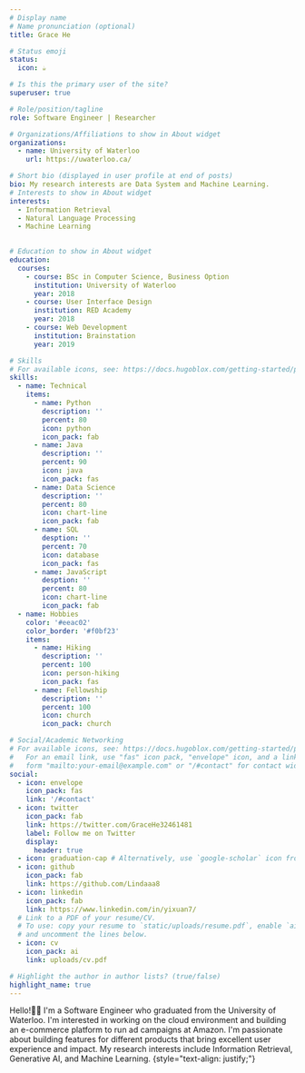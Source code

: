 ```yaml
---
# Display name
# Name pronunciation (optional)
title: Grace He

# Status emoji
status:
  icon: ☕️

# Is this the primary user of the site?
superuser: true

# Role/position/tagline
role: Software Engineer | Researcher

# Organizations/Affiliations to show in About widget
organizations:
  - name: University of Waterloo
    url: https://uwaterloo.ca/

# Short bio (displayed in user profile at end of posts)
bio: My research interests are Data System and Machine Learning.
# Interests to show in About widget
interests:
  - Information Retrieval
  - Natural Language Processing
  - Machine Learning
  

# Education to show in About widget
education:
  courses:
    - course: BSc in Computer Science, Business Option
      institution: University of Waterloo
      year: 2018
    - course: User Interface Design
      institution: RED Academy
      year: 2018
    - course: Web Development
      institution: Brainstation
      year: 2019

# Skills
# For available icons, see: https://docs.hugoblox.com/getting-started/page-builder/#icons
skills:
  - name: Technical
    items:
      - name: Python
        description: ''
        percent: 80
        icon: python
        icon_pack: fab
      - name: Java
        description: ''
        percent: 90
        icon: java
        icon_pack: fas
      - name: Data Science
        description: ''
        percent: 80
        icon: chart-line
        icon_pack: fab
      - name: SQL
        desption: ''
        percent: 70
        icon: database
        icon_pack: fas
      - name: JavaScript
        desption: ''
        percent: 80
        icon: chart-line
        icon_pack: fab
  - name: Hobbies
    color: '#eeac02'
    color_border: '#f0bf23'
    items:
      - name: Hiking
        description: ''
        percent: 100
        icon: person-hiking
        icon_pack: fas
      - name: Fellowship
        description: ''
        percent: 100
        icon: church
        icon_pack: church

# Social/Academic Networking
# For available icons, see: https://docs.hugoblox.com/getting-started/page-builder/#icons
#   For an email link, use "fas" icon pack, "envelope" icon, and a link in the
#   form "mailto:your-email@example.com" or "/#contact" for contact widget.
social:
  - icon: envelope
    icon_pack: fas
    link: '/#contact'
  - icon: twitter
    icon_pack: fab
    link: https://twitter.com/GraceHe32461481
    label: Follow me on Twitter
    display:
      header: true
  - icon: graduation-cap # Alternatively, use `google-scholar` icon from `ai` icon pack
  - icon: github
    icon_pack: fab
    link: https://github.com/Lindaaa8
  - icon: linkedin
    icon_pack: fab
    link: https://www.linkedin.com/in/yixuan7/
  # Link to a PDF of your resume/CV.
  # To use: copy your resume to `static/uploads/resume.pdf`, enable `ai` icons in `params.yaml`,
  # and uncomment the lines below.
  - icon: cv
    icon_pack: ai
    link: uploads/cv.pdf

# Highlight the author in author lists? (true/false)
highlight_name: true
---
```


Hello!👋🏻
I'm a Software Engineer who graduated from the University of Waterloo. I'm interested in working on the cloud environment and building an e-commerce platform to run ad campaigns at Amazon. I'm passionate about building features for different products that bring excellent user experience and impact. My research interests include Information Retrieval, Generative AI, and Machine Learning.
{style="text-align: justify;"}
